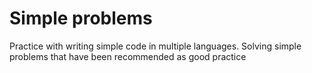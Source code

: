 # Simple problems
Practice with writing simple code in multiple languages. 
Solving simple problems that have been recommended as good practice
